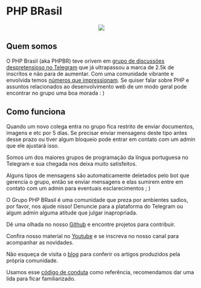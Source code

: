 # PHP BRasil

<p align="center">
  <img src="https://raw.githubusercontent.com/brasil-php/reference/master/visual-identity/logo/github.png"/>
</p>

## Quem somos

O PHP Brasil (aka PHPBR) teve orivem em [grupo de discussões despretensioso no Telegram](https://telegram.me/phpbrasil) que já ultrapassou a marca de 2.5k de inscritos e não para de aumentar. Com uma comunidade vibrante e envolvida temos [números que impressionam](https://combot.org/c/-1001033617662). Se quiser falar sobre PHP e assuntos relacionados ao desenvolvimento web de um modo geral pode encontrar no grupo uma boa morada : )

## Como funciona

Quando um novo colega entra no grupo fica restrito de enviar documentos, imagens e etc por 5 dias. Se precisar enviar mensagens deste tipo antes desse prazo ou tiver algum bloqueio pode entrar em contato com um admin que ele ajustará isso.

Somos um dos maiores grupos de programação da língua portuguesa no Telegram e sua chegada nos deixa muito satisfeitos.

Alguns tipos de mensagens são automaticamente deletados pelo bot que gerencia o grupo, então se enviar mensagens e elas sumirem entre em contato com um admin para eventuais esclarecimentos ; )

O Grupo PHP BRasil é uma comunidade que preza por ambientes sadios, por favor, nos ajude nisso! Denuncie para a plataforma do Telegram ou algum admin alguma atitude que julgar inapropriada.

Dê uma olhada no nosso [Github](https://github.com/brasil-php) e encontre projetos para contribuir.

Confira nosso material no [Youtube](https://youtube.com/c/PHPBR) e se inscreva no nosso canal para acompanhar as novidades.

Não esqueça de visita o [blog](https://brasil-php.github.io/blog) para conferir os artigos produzidos pela própria comunidade.

Usamos esse [código de conduta](https://github.com/brazil-it-groups/code-of-conduct) como referência, recomendamos dar uma lida para ficar familiarizado.
